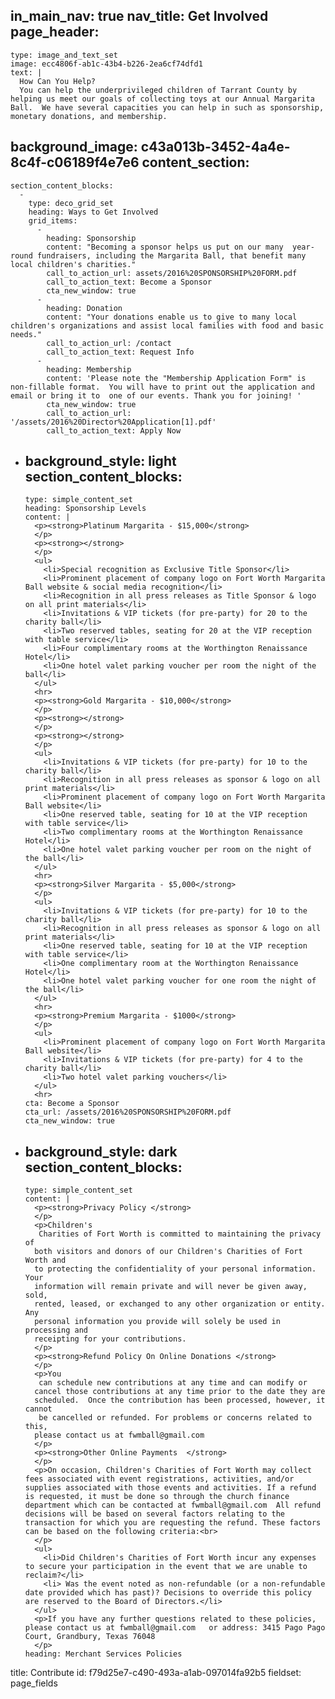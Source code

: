 in_main_nav: true
nav_title: Get Involved
page_header:
  - 
    type: image_and_text_set
    image: ecc4806f-ab1c-43b4-b226-2ea6cf74dfd1
    text: |
      How Can You Help?
      You can help the underprivileged children of Tarrant County by helping us meet our goals of collecting toys at our Annual Margarita Ball.  We have several capacities you can help in such as sponsorship, monetary donations, and membership.
background_image: c43a013b-3452-4a4e-8c4f-c06189f4e7e6
content_section:
  - 
    section_content_blocks:
      - 
        type: deco_grid_set
        heading: Ways to Get Involved
        grid_items:
          - 
            heading: Sponsorship
            content: "Becoming a sponsor helps us put on our many  year-round fundraisers, including the Margarita Ball, that benefit many local children's charities."
            call_to_action_url: assets/2016%20SPONSORSHIP%20FORM.pdf
            call_to_action_text: Become a Sponsor
            cta_new_window: true
          - 
            heading: Donation
            content: "Your donations enable us to give to many local children's organizations and assist local families with food and basic needs."
            call_to_action_url: /contact
            call_to_action_text: Request Info
          - 
            heading: Membership
            content: 'Please note the "Membership Application Form" is non-fillable format.  You will have to print out the application and email or bring it to  one of our events. Thank you for joining! '
            cta_new_window: true
            call_to_action_url: '/assets/2016%20Director%20Application[1].pdf'
            call_to_action_text: Apply Now
  - 
    background_style: light
    section_content_blocks:
      - 
        type: simple_content_set
        heading: Sponsorship Levels
        content: |
          <p><strong>Platinum Margarita - $15,000</strong>
          </p>
          <p><strong></strong>
          </p>
          <ul>
          	<li>Special recognition as Exclusive Title Sponsor</li>
          	<li>Prominent placement of company logo on Fort Worth Margarita Ball website & social media recognition</li>
          	<li>Recognition in all press releases as Title Sponsor & logo on all print materials</li>
          	<li>Invitations & VIP tickets (for pre-party) for 20 to the charity ball</li>
          	<li>Two reserved tables, seating for 20 at the VIP reception with table service</li>
          	<li>Four complimentary rooms at the Worthington Renaissance Hotel</li>
          	<li>One hotel valet parking voucher per room the night of the ball</li>
          </ul>
          <hr>
          <p><strong>Gold Margarita - $10,000</strong>
          </p>
          <p><strong></strong>
          </p>
          <p><strong></strong>
          </p>
          <ul>
          	<li>Invitations & VIP tickets (for pre-party) for 10 to the charity ball</li>
          	<li>Recognition in all press releases as sponsor & logo on all print materials</li>
          	<li>Prominent placement of company logo on Fort Worth Margarita Ball website</li>
          	<li>One reserved table, seating for 10 at the VIP reception with table service</li>
          	<li>Two complimentary rooms at the Worthington Renaissance Hotel</li>
          	<li>One hotel valet parking voucher per room on the night of the ball</li>
          </ul>
          <hr>
          <p><strong>Silver Margarita - $5,000</strong>
          </p>
          <ul>
          	<li>Invitations & VIP tickets (for pre-party) for 10 to the charity ball</li>
          	<li>Recognition in all press releases as sponsor & logo on all print materials</li>
          	<li>One reserved table, seating for 10 at the VIP reception with table service</li>
          	<li>One complimentary room at the Worthington Renaissance Hotel</li>
          	<li>One hotel valet parking voucher for one room the night of the ball</li>
          </ul>
          <hr>
          <p><strong>Premium Margarita - $1000</strong>
          </p>
          <ul>
          	<li>Prominent placement of company logo on Fort Worth Margarita Ball website</li>
          	<li>Invitations & VIP tickets (for pre-party) for 4 to the charity ball</li>
          	<li>Two hotel valet parking vouchers</li>
          </ul>
          <hr>
        cta: Become a Sponsor
        cta_url: /assets/2016%20SPONSORSHIP%20FORM.pdf
        cta_new_window: true
  - 
    background_style: dark
    section_content_blocks:
      - 
        type: simple_content_set
        content: |
          <p><strong>Privacy Policy </strong>
          </p>
          <p>Children's
           Charities of Fort Worth is committed to maintaining the privacy of
          both visitors and donors of our Children's Charities of Fort Worth and
          to protecting the confidentiality of your personal information. Your
          information will remain private and will never be given away, sold,
          rented, leased, or exchanged to any other organization or entity. Any
          personal information you provide will solely be used in processing and
          receipting for your contributions.
          </p>
          <p><strong>Refund Policy On Online Donations </strong>
          </p>
          <p>You
           can schedule new contributions at any time and can modify or
          cancel those contributions at any time prior to the date they are
          scheduled.  Once the contribution has been processed, however, it cannot
           be cancelled or refunded. For problems or concerns related to this,
          please contact us at fwmball@gmail.com
          </p>
          <p><strong>Other Online Payments  </strong>
          </p>
          <p>On occasion, Children's Charities of Fort Worth may collect fees associated with event registrations, activities, and/or supplies associated with those events and activities. If a refund is requested, it must be done so through the church finance department which can be contacted at fwmball@gmail.com  All refund decisions will be based on several factors relating to the transaction for which you are requesting the refund. These factors can be based on the following criteria:<br>
          </p>
          <ul>
          	<li>Did Children's Charities of Fort Worth incur any expenses to secure your participation in the event that we are unable to reclaim?</li>
          	<li> Was the event noted as non-refundable (or a non-refundable date provided which has past)? Decisions to override this policy are reserved to the Board of Directors.</li>
          </ul>
          <p>If you have any further questions related to these policies, please contact us at fwmball@gmail.com   or address: 3415 Pago Pago Court, Grandbury, Texas 76048
          </p>
        heading: Merchant Services Policies
title: Contribute
id: f79d25e7-c490-493a-a1ab-097014fa92b5
fieldset: page_fields
